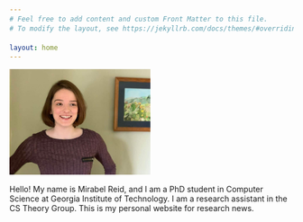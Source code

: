 ```yaml
---
# Feel free to add content and custom Front Matter to this file.
# To modify the layout, see https://jekyllrb.com/docs/themes/#overriding-theme-defaults

layout: home
---
```

<img width="250" src="Reid_photo.JPG"/>
<p> Hello! My name is Mirabel Reid, and I am a PhD student in Computer Science at Georgia Institute of Technology. I am a research assistant in the CS Theory Group. This is my personal website for research news. </p>
